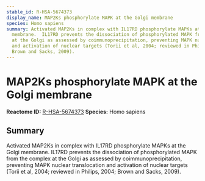 ```yaml
---
stable_id: R-HSA-5674373
display_name: MAP2Ks phosphorylate MAPK at the Golgi membrane
species: Homo sapiens
summary: Activated MAP2Ks in complex with IL17RD phosphorylate MAPKs at the Golgi
  membrane.  IL17RD prevents the dissociation of phosphorylated MAPK from the complex
  at the Golgi as assessed by coimmunoprecipitation, preventing MAPK nuclear translocation
  and activation of nuclear targets (Torii et al, 2004; reviewed in Philips, 2004;
  Brown and Sacks, 2009).
---
```


# MAP2Ks phosphorylate MAPK at the Golgi membrane
**Reactome ID:** [R-HSA-5674373](https://reactome.org/content/detail/R-HSA-5674373)
**Species:** Homo sapiens

## Summary

Activated MAP2Ks in complex with IL17RD phosphorylate MAPKs at the Golgi membrane.  IL17RD prevents the dissociation of phosphorylated MAPK from the complex at the Golgi as assessed by coimmunoprecipitation, preventing MAPK nuclear translocation and activation of nuclear targets (Torii et al, 2004; reviewed in Philips, 2004; Brown and Sacks, 2009).
